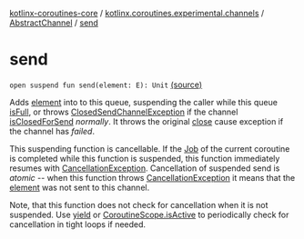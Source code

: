 [kotlinx-coroutines-core](../../index.md) / [kotlinx.coroutines.experimental.channels](../index.md) / [AbstractChannel](index.md) / [send](.)

# send

`open suspend fun send(element: E): Unit` [(source)](http://github.com/kotlin/kotlinx.coroutines/tree/master/kotlinx-coroutines-core/src/main/kotlin/kotlinx/coroutines/experimental/channels/AbstractChannel.kt#L60)

Adds [element](send.md#kotlinx.coroutines.experimental.channels.AbstractChannel$send(kotlinx.coroutines.experimental.channels.AbstractChannel.E)/element) into to this queue, suspending the caller while this queue [isFull](is-full.md),
or throws [ClosedSendChannelException](../-closed-send-channel-exception/index.md) if the channel [isClosedForSend](is-closed-for-send.md) *normally*.
It throws the original [close](close.md) cause exception if the channel has *failed*.

This suspending function is cancellable. If the [Job](#) of the current coroutine is completed while this
function is suspended, this function immediately resumes with [CancellationException](#).
Cancellation of suspended send is *atomic* -- when this function
throws [CancellationException](#) it means that the [element](send.md#kotlinx.coroutines.experimental.channels.AbstractChannel$send(kotlinx.coroutines.experimental.channels.AbstractChannel.E)/element) was not sent to this channel.

Note, that this function does not check for cancellation when it is not suspended.
Use [yield](#) or [CoroutineScope.isActive](#) to periodically check for cancellation in tight loops if needed.

